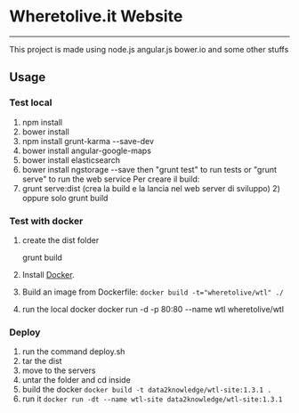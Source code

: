# Wheretolive.it Website
-------------------------

This project is made using node.js angular.js bower.io and some other stuffs

## Usage

### Test local

1. npm install
2. bower install
3. npm install grunt-karma --save-dev
4. bower install angular-google-maps
5. bower install elasticsearch
6. bower install ngstorage --save then "grunt test" to run tests or "grunt serve" to run the web service Per creare il build:
7. grunt serve:dist (crea la build e la lancia nel web server di sviluppo) 2) oppure solo grunt build

### Test with docker

1. create the dist folder

    grunt build

2. Install [Docker](https://www.docker.com/).

3. Build an image from Dockerfile: `docker build -t="wheretolive/wtl" ./`

3. run the local docker
  docker run -d -p 80:80 --name wtl wheretolive/wtl


### Deploy

1. run the command deploy.sh
2. tar the dist
3. move to the servers
4. untar the folder and cd inside
5. build the docker `docker build -t data2knowledge/wtl-site:1.3.1 .`
6. run it `docker run -dt --name wtl-site data2knowledge/wtl-site:1.3.1`
